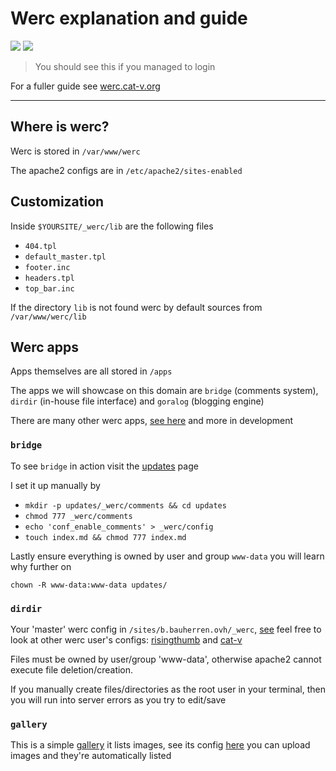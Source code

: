 # Werc explanation and guide

<img src=/pix/demo1.jpg>
<img src=/pix/demo2.jpg>

> You should see this if you managed to login

For a fuller guide see [werc.cat-v.org](http://werc.cat-v.org)

<hr>

## Where is werc?

Werc is stored in `/var/www/werc`

The apache2 configs are in `/etc/apache2/sites-enabled`

## Customization

Inside `$YOURSITE/_werc/lib` are the following files

- `404.tpl`
- `default_master.tpl`
- `footer.inc`
- `headers.tpl`
- `top_bar.inc`

If the directory `lib` is not found werc by default sources from `/var/www/werc/lib`

## Werc apps

Apps themselves are all stored in `/apps`

The apps we will showcase on this domain are `bridge` (comments system), `dirdir` (in-house file interface) and `goralog` (blogging engine)

There are many other werc apps, [see here](http://werc.cat-v.org/apps) and more in development

### `bridge`

To see `bridge` in action visit the [updates](/updates) page

I set it up manually by

- `mkdir -p updates/_werc/comments && cd updates`
- `chmod 777 _werc/comments`
- `echo 'conf_enable_comments' > _werc/config`
- `touch index.md && chmod 777 index.md`

Lastly ensure everything is owned by user and group `www-data` you will learn why further on

`chown -R www-data:www-data updates/`

### `dirdir`

Your 'master' werc config in `/sites/b.bauherren.ovh/_werc`, [see](/_werc/config) feel free to look at other werc user's configs: [risingthumb](//risingthumb.xyz/_werc/config) and [cat-v](http://cat-v.org/_werc/config)

Files must be owned by user/group 'www-data', otherwise apache2 cannot execute file deletion/creation.

If you manually create files/directories as the root user in your terminal, then you will run into server errors as you try to edit/save

### `gallery`

This is a simple [gallery](gallery) it lists images, see its config [here](/gallery/_werc/config) you can upload images and they're automatically listed








